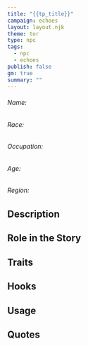 ```yaml
---
title: "{{tp_title}}"
campaign: echoes
layout: layout.njk
theme: tor
type: npc
tags:
  - npc
  - echoes
publish: false
gm: true
summary: ""
---
```

###### Name: 
###### Race:
###### Occupation:
###### Age:
###### Region:

## Description

## Role in the Story

## Traits

## Hooks

## Usage

## Quotes
